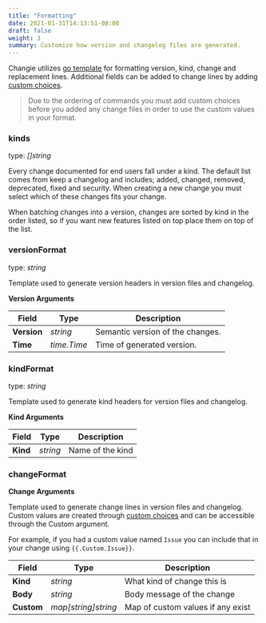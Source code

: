 ```yaml
---
title: "Formatting"
date: 2021-01-31T14:13:51-08:00
draft: false
weight: 3
summary: Customize how version and changelog files are generated.
---
```


Changie utilizes [go template](https://golang.org/pkg/text/template/) for formatting version, kind, change and replacement lines.
Additional fields can be added to change lines by adding [custom choices](/config/choices).

> Due to the ordering of commands you must add custom choices before
you added any change files in order to use the custom values in your format.

### kinds
type: _[]string_

Every change documented for end users fall under a kind.
The default list comes from keep a changelog and includes; added, changed, removed, deprecated, fixed and security.
When creating a new change you must select which of these changes fits your change.

When batching changes into a version, changes are sorted by kind in the order listed, so if you want new features listed on top place them on top of the list.

### versionFormat
type: _string_

Template used to generate version headers in version files and changelog.

**Version Arguments**

| Field | Type | Description |
| --- | --- | --- |
| **Version** | _string_ | Semantic version of the changes. |
| **Time** | _time.Time_ | Time of generated version. |

### kindFormat
type: _string_

Template used to generate kind headers for version files and changelog.

**Kind Arguments**

| Field | Type | Description |
| --- | --- | --- |
| **Kind** | _string_ | Name of the kind |

### changeFormat

**Change Arguments**

Template used to generate change lines in version files and changelog.
Custom values are created through [custom choices](/config/choices) and can be accessible through the Custom argument.

For example, if you had a custom value named `Issue` you can include that in your change using `{{.Custom.Issue}}`.

| Field | Type | Description |
| --- | --- | --- |
| **Kind** | _string_ | What kind of change this is |
| **Body** | _string_ | Body message of the change |
| **Custom** | _map[string]string_ | Map of custom values if any exist |
